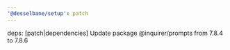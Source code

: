 ```yaml
---
'@desselbane/setup': patch
---
```


deps: [patch|dependencies] Update package @inquirer/prompts from 7.8.4 to 7.8.6
